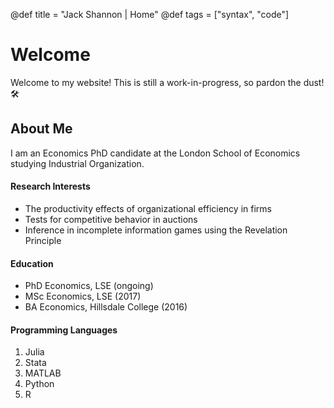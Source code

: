 @def title = "Jack Shannon | Home"
@def tags = ["syntax", "code"]

# Welcome 

Welcome to my website! This is still a work-in-progress, so pardon the dust! 🛠️

## About Me

I am an Economics PhD candidate at the London School of Economics studying Industrial Organization.

#### Research Interests

- The productivity effects of organizational efficiency in firms
- Tests for competitive behavior in auctions
- Inference in incomplete information games using the Revelation Principle

#### Education

- PhD Economics, LSE (ongoing)
- MSc Economics, LSE (2017)
- BA Economics, Hillsdale College (2016)

#### Programming Languages

1. Julia
2. Stata
3. MATLAB
4. Python
5. R